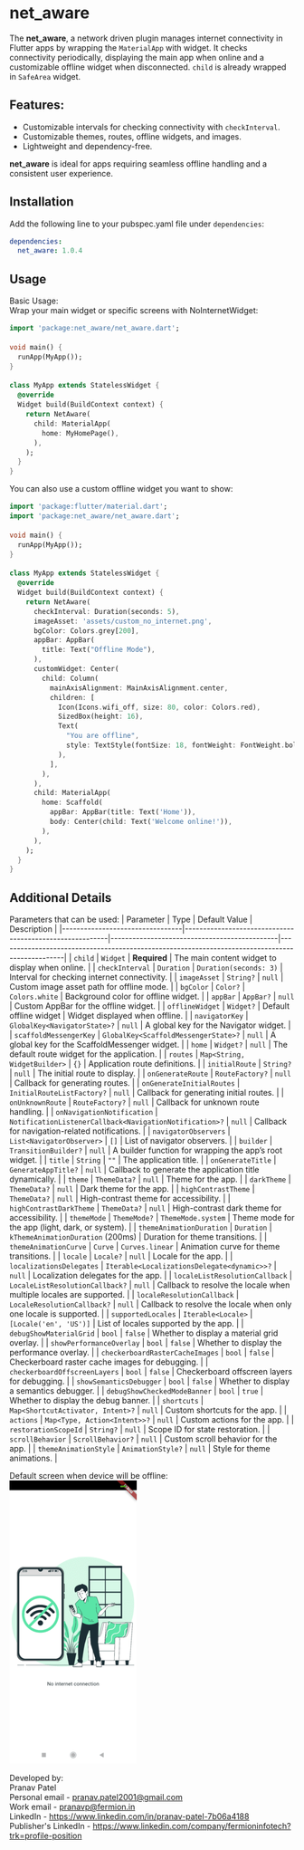 # net_aware
The **net_aware**, a network driven plugin manages internet connectivity in Flutter apps by wrapping the `MaterialApp` with  widget. 
It checks connectivity periodically, displaying the main app when online and a customizable offline widget when disconnected.
`child` is already wrapped in `SafeArea` widget.

## Features:
- Customizable intervals for checking connectivity with `checkInterval`.
- Customizable themes, routes, offline widgets, and images.
- Lightweight and dependency-free.

**net_aware** is ideal for apps requiring seamless offline handling and a consistent user experience.

## Installation
Add the following line to your pubspec.yaml file under `dependencies`:
```yaml
dependencies:
  net_aware: 1.0.4
```

## Usage
Basic Usage: <br>
Wrap your main widget or specific screens with NoInternetWidget:
```dart
import 'package:net_aware/net_aware.dart';

void main() {
  runApp(MyApp());
}

class MyApp extends StatelessWidget {
  @override
  Widget build(BuildContext context) {
    return NetAware(
      child: MaterialApp(
        home: MyHomePage(),
      ),
    );
  }
}
```
You can also use a custom offline widget you want to show:
```dart
import 'package:flutter/material.dart';
import 'package:net_aware/net_aware.dart';

void main() {
  runApp(MyApp());
}

class MyApp extends StatelessWidget {
  @override
  Widget build(BuildContext context) {
    return NetAware(
      checkInterval: Duration(seconds: 5),
      imageAsset: 'assets/custom_no_internet.png',
      bgColor: Colors.grey[200],
      appBar: AppBar(
        title: Text("Offline Mode"),
      ),
      customWidget: Center(
        child: Column(
          mainAxisAlignment: MainAxisAlignment.center,
          children: [
            Icon(Icons.wifi_off, size: 80, color: Colors.red),
            SizedBox(height: 16),
            Text(
              "You are offline",
              style: TextStyle(fontSize: 18, fontWeight: FontWeight.bold),
            ),
          ],
        ),
      ),
      child: MaterialApp(
        home: Scaffold(
          appBar: AppBar(title: Text('Home')),
          body: Center(child: Text('Welcome online!')),
        ),
      ),
    );
  }
}

```

## Additional Details
Parameters that can be used:
| Parameter                       | Type                                                    | Default Value                                | Description                                                                                    |
|---------------------------------|---------------------------------------------------------|----------------------------------------------|------------------------------------------------------------------------------------------------|
| `child`                         | `Widget`                                                | **Required**                                 | The main content widget to display when online.                                                |
| `checkInterval`                 | `Duration`                                              | `Duration(seconds: 3)`                       | Interval for checking internet connectivity.                                                   |
| `imageAsset`                    | `String?`                                               | `null`                                       | Custom image asset path for offline mode.                                                      |
| `bgColor`                       | `Color?`                                                | `Colors.white`                               | Background color for offline widget.                                                           |
| `appBar`                        | `AppBar?`                                               | `null`                                       | Custom AppBar for the offline widget.                                                          |
| `offlineWidget`                 | `Widget?`                                               | Default offline widget                       | Widget displayed when offline.                                                                 |
| `navigatorKey`                  | `GlobalKey<NavigatorState>?`                            | `null`                                       | A global key for the Navigator widget.                                                         |
| `scaffoldMessengerKey`          | `GlobalKey<ScaffoldMessengerState>?`                    | `null`                                       | A global key for the ScaffoldMessenger widget.                                                 |
| `home`                          | `Widget?`                                               | `null`                                       | The default route widget for the application.                                                  |
| `routes`                        | `Map<String, WidgetBuilder>`                            | `{}`                                         | Application route definitions.                                                                 |
| `initialRoute`                  | `String?`                                               | `null`                                       | The initial route to display.                                                                  |
| `onGenerateRoute`               | `RouteFactory?`                                         | `null`                                       | Callback for generating routes.                                                                |
| `onGenerateInitialRoutes`       | `InitialRouteListFactory?`                              | `null`                                       | Callback for generating initial routes.                                                        |
| `onUnknownRoute`                | `RouteFactory?`                                         | `null`                                       | Callback for unknown route handling.                                                           |
| `onNavigationNotification`      | `NotificationListenerCallback<NavigationNotification>?` | `null`                                       | Callback for navigation-related notifications.                                                 |
| `navigatorObservers`            | `List<NavigatorObserver>`                               | `[]`                                         | List of navigator observers.                                                                   |
| `builder`                       | `TransitionBuilder?`                                    | `null`                                       | A builder function for wrapping the app’s root widget.                                         |
| `title`                         | `String`                                                | `""`                                         | The application title.                                                                         |
| `onGenerateTitle`               | `GenerateAppTitle?`                                     | `null`                                       | Callback to generate the application title dynamically.                                        |
| `theme`                         | `ThemeData?`                                            | `null`                                       | Theme for the app.                                                                             |
| `darkTheme`                     | `ThemeData?`                                            | `null`                                       | Dark theme for the app.                                                                        |
| `highContrastTheme`             | `ThemeData?`                                            | `null`                                       | High-contrast theme for accessibility.                                                         |
| `highContrastDarkTheme`         | `ThemeData?`                                            | `null`                                       | High-contrast dark theme for accessibility.                                                    |
| `themeMode`                     | `ThemeMode?`                                            | `ThemeMode.system`                           | Theme mode for the app (light, dark, or system).                                               |
| `themeAnimationDuration`        | `Duration`                                              | `kThemeAnimationDuration` (200ms)            | Duration for theme transitions.                                                                |
| `themeAnimationCurve`           | `Curve`                                                 | `Curves.linear`                              | Animation curve for theme transitions.                                                         |
| `locale`                        | `Locale?`                                               | `null`                                       | Locale for the app.                                                                            |
| `localizationsDelegates`        | `Iterable<LocalizationsDelegate<dynamic>>?`             | `null`                                       | Localization delegates for the app.                                                            |
| `localeListResolutionCallback`  | `LocaleListResolutionCallback?`                         | `null`                                       | Callback to resolve the locale when multiple locales are supported.                            |
| `localeResolutionCallback`      | `LocaleResolutionCallback?`                             | `null`                                       | Callback to resolve the locale when only one locale is supported.                              |
| `supportedLocales`              | `Iterable<Locale>`                                      | `[Locale('en', 'US')]`                       | List of locales supported by the app.                                                          |
| `debugShowMaterialGrid`         | `bool`                                                  | `false`                                      | Whether to display a material grid overlay.                                                    |
| `showPerformanceOverlay`        | `bool`                                                  | `false`                                      | Whether to display the performance overlay.                                                    |
| `checkerboardRasterCacheImages` | `bool`                                                  | `false`                                      | Checkerboard raster cache images for debugging.                                                |
| `checkerboardOffscreenLayers`   | `bool`                                                  | `false`                                      | Checkerboard offscreen layers for debugging.                                                   |
| `showSemanticsDebugger`         | `bool`                                                  | `false`                                      | Whether to display a semantics debugger.                                                       |
| `debugShowCheckedModeBanner`    | `bool`                                                  | `true`                                       | Whether to display the debug banner.                                                           |
| `shortcuts`                     | `Map<ShortcutActivator, Intent>?`                       | `null`                                       | Custom shortcuts for the app.                                                                  |
| `actions`                       | `Map<Type, Action<Intent>>?`                            | `null`                                       | Custom actions for the app.                                                                    |
| `restorationScopeId`            | `String?`                                               | `null`                                       | Scope ID for state restoration.                                                                |
| `scrollBehavior`                | `ScrollBehavior?`                                       | `null`                                       | Custom scroll behavior for the app.                                                            |
| `themeAnimationStyle`           | `AnimationStyle?`                                       | `null`                                       | Style for theme animations.                                                                    |

Default screen when device will be offline: <br>
![Screenshot](assets/app_ss.png)

Developed by: <br>
Pranav Patel <br>
Personal email - pranav.patel2001@gmail.com <br>
Work email - pranavp@fermion.in <br>
LinkedIn - https://www.linkedin.com/in/pranav-patel-7b06a4188 <br>
Publisher's LinkedIn - https://www.linkedin.com/company/fermioninfotech?trk=profile-position
